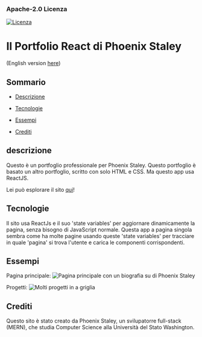### Apache-2.0 Licenza
 [![Licenza](https://img.shields.io/badge/License-Apache_2.0-blue.svg)](https://opensource.org/licenses/Apache-2.0)

# Il Portfolio React di Phoenix Staley

(English version [here](https://github.com/Phoenix-Staley/myReactPortfolio))

## Sommario

- [Descrizione](#Descrizione)

- [Tecnologie](#Tecnologie)

- [Essempi](#Essempi)

- [Crediti](#Crediti)

## descrizione
Questo è un portfoglio professionale per Phoenix Staley. Questo portfoglio è basato un altro portfoglio, scritto con solo HTML e CSS. Ma questo app usa ReactJS.

Lei può esplorare il sito [qui](https://phoenix-staley.github.io/ilMioPortfoglioReact/)!

## Tecnologie
Il sito usa ReactJs e il suo 'state variables' per aggiornare dinamicamente la pagina, senza bisogno di JavaScript normale.
Questa app a pagina singola sembra come ha molte pagine usando queste 'state variables' per tracciare in quale 'pagina' si trova l'utente e carica le componenti corrispondenti.

## Essempi

Pagina principale:
![Pagina principale con un biografia su di Phoenix Staley](./images/homepage.png)

Progetti:
![Molti progetti in a griglia](./images/projects.png)

## Crediti
Questo sito è stato creato da Phoenix Staley, un svilupatorre full-stack (MERN), che studia Computer Science alla Università del Stato Washington.
